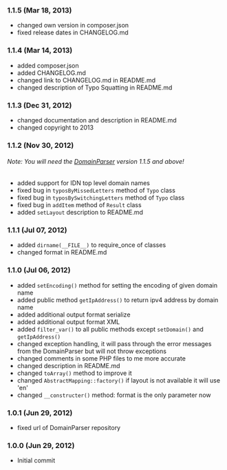 ### 1.1.5 (Mar 18, 2013)
* changed own version in composer.json
* fixed release dates in CHANGELOG.md

### 1.1.4 (Mar 14, 2013)
* added composer.json
* added CHANGELOG.md
* changed link to CHANGELOG.md in README.md
* changed description of Typo Squatting in README.md

### 1.1.3 (Dec 31, 2012)
* changed documentation and description in README.md
* changed copyright to 2013

### 1.1.2 (Nov 30, 2012)
###### Note: You will need the [DomainParser](https://github.com/novutec/DomainParser) version 1.1.5 and above!
* added support for IDN top level domain names
* fixed bug in `typosByMissedLetters` method of `Typo` class
* fixed bug in `typosBySwitchingLetters` method of `Typo` class
* fixed bug in `addItem` method of `Result` class
* added `setLayout` description to README.md

### 1.1.1 (Jul 07, 2012)
* added `dirname(__FILE__)` to require_once of classes
* changed format in README.md 

### 1.1.0 (Jul 06, 2012)
* added `setEncoding()` method for setting the encoding of given domain name
* added public method `getIpAddress()` to return ipv4 address by domain name
* added additional output format serialize
* added additional output format XML
* added `filter_var()` to all public methods except `setDomain()` and `getIpAddress()`
* changed exception handling, it will pass through the error messages from the DomainParser but will not throw exceptions
* changed comments in some PHP files to me more accurate
* changed description in README.md
* changed `toArray()` method to improve it
* changed `AbstractMapping::factory()` if layout is not available it will use 'en'
* changed `__constructer()` method: format is the only parameter now

### 1.0.1 (Jun 29, 2012)
* fixed url of DomainParser repository 

### 1.0.0 (Jun 29, 2012)
* Initial commit